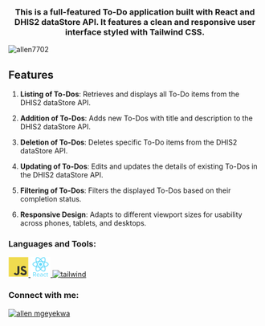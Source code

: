 <h3 align="center">This is a full-featured To-Do application built with React and DHIS2 dataStore API. It features a clean and responsive user interface styled with Tailwind CSS.</h3>

<p align="left"> <img src="https://komarev.com/ghpvc/?username=allen7702&label=Profile%20views&color=0e75b6&style=flat" alt="allen7702" /> </p>

## Features

1. **Listing of To-Dos**: Retrieves and displays all To-Do items from the DHIS2 dataStore API.

2. **Addition of To-Dos**: Adds new To-Dos with title and description to the DHIS2 dataStore API.

3. **Deletion of To-Dos**: Deletes specific To-Do items from the DHIS2 dataStore API.

4. **Updating of To-Dos**: Edits and updates the details of existing To-Dos in the DHIS2 dataStore API.

5. **Filtering of To-Dos**: Filters the displayed To-Dos based on their completion status.

6. **Responsive Design**: Adapts to different viewport sizes for usability across phones, tablets, and desktops.


<h3 align="left">Languages and Tools:</h3>
<p align="left"> <a href="https://developer.mozilla.org/en-US/docs/Web/JavaScript" target="_blank" rel="noreferrer"> <img src="https://raw.githubusercontent.com/devicons/devicon/master/icons/javascript/javascript-original.svg" alt="javascript" width="40" height="40"/> </a> <a href="https://reactjs.org/" target="_blank" rel="noreferrer"> <img src="https://raw.githubusercontent.com/devicons/devicon/master/icons/react/react-original-wordmark.svg" alt="react" width="40" height="40"/> </a> <a href="https://tailwindcss.com/" target="_blank" rel="noreferrer"> <img src="https://www.vectorlogo.zone/logos/tailwindcss/tailwindcss-icon.svg" alt="tailwind" width="40" height="40"/> </a> </p>

<h3 align="left">Connect with me:</h3>
<p align="left">
<a href="https://linkedin.com/in/allen mgeyekwa" target="blank"><img align="center" src="https://raw.githubusercontent.com/rahuldkjain/github-profile-readme-generator/master/src/images/icons/Social/linked-in-alt.svg" alt="allen mgeyekwa" height="30" width="40" /></a>
</p>
